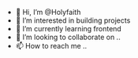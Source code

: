- 👋 Hi, I’m @Holyfaith
- 👀 I’m interested in building projects
- 🌱 I’m currently learning frontend 
- 💞️ I’m looking to collaborate on ..
- 📫 How to reach me ..

<!---
Holyfaith/Holyfaith is a ✨ special ✨ repository because its `README.md` (this file) appears on your GitHub profile.
You can click the Preview link to take a look at your changes.
--->

